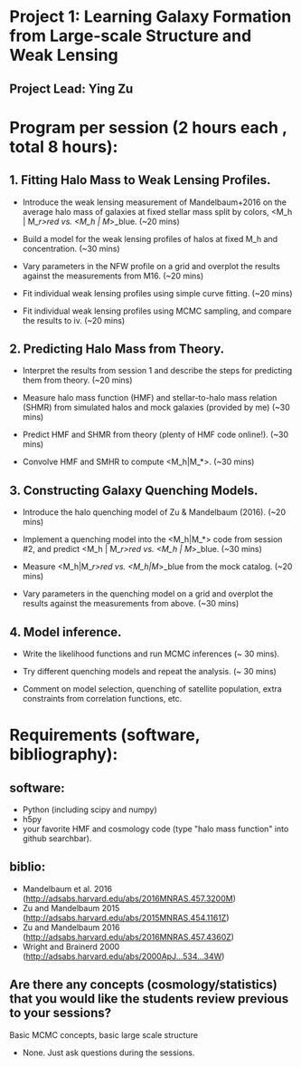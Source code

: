 Project 1: Learning Galaxy Formation from Large-scale Structure and Weak Lensing
======================

Project Lead: Ying Zu
--------


# Program per session (2 hours each , total 8 hours):

## 1. Fitting Halo Mass to Weak Lensing Profiles.

* Introduce the weak lensing measurement of Mandelbaum+2016 on the average halo mass of galaxies at fixed
stellar mass split by colors, <M_h | M_*r>_red vs. <M_h | M_*>_blue. (~20 mins)

* Build a model for the weak lensing profiles of halos at fixed M_h and concentration. (~30 mins)

* Vary parameters in the NFW profile on a grid and overplot the results against the measurements
from M16. (~20 mins)

* Fit individual weak lensing profiles using simple curve fitting. (~20 mins)

* Fit individual weak lensing profiles using MCMC sampling, and compare the results to iv. (~20 mins)

## 2. Predicting Halo Mass from Theory.

* Interpret the results from session 1 and describe the steps for predicting them from theory. (~20 mins)

* Measure halo mass function (HMF) and stellar-to-halo mass relation (SHMR) from simulated halos and mock
galaxies (provided by me) (~30 mins)

* Predict HMF and SHMR from theory (plenty of HMF code online!). (~30 mins)

* Convolve HMF and SMHR to compute <M_h|M_*>. (~30 mins)

## 3. Constructing Galaxy Quenching Models.

*  Introduce the halo quenching model of Zu & Mandelbaum (2016). (~20 mins)

* Implement a quenching model into the <M_h|M_*> code from session #2, and predict <M_h | M_*r>_red vs. <M_h | M_*>_blue. (~30 mins)

* Measure <M_h|M_*r>_red vs. <M_h|M_*>_blue from the mock catalog. (~20 mins)

* Vary parameters in the quenching model on a grid and overplot the results against the measurements from above. (~30 mins)


## 4. Model inference.

* Write the likelihood functions and run MCMC inferences (~ 30 mins).

* Try different quenching models and repeat the analysis. (~ 30 mins)

* Comment on model selection, quenching of satellite population, extra constraints from correlation functions, etc.

# Requirements (software, bibliography):

## software:

* Python (including scipy and numpy)
* h5py
* your favorite HMF and cosmology code (type "halo mass function" into github searchbar).

## biblio:

* Mandelbaum et al. 2016 (http://adsabs.harvard.edu/abs/2016MNRAS.457.3200M)
* Zu and Mandelbaum 2015 (http://adsabs.harvard.edu/abs/2015MNRAS.454.1161Z)
* Zu and Mandelbaum 2016 (http://adsabs.harvard.edu/abs/2016MNRAS.457.4360Z)
* Wright and Brainerd 2000 (http://adsabs.harvard.edu/abs/2000ApJ...534...34W)

## Are there any concepts (cosmology/statistics) that you would like the students review previous to your sessions?
Basic MCMC concepts, basic large scale structure

* None. Just ask questions during the sessions.


